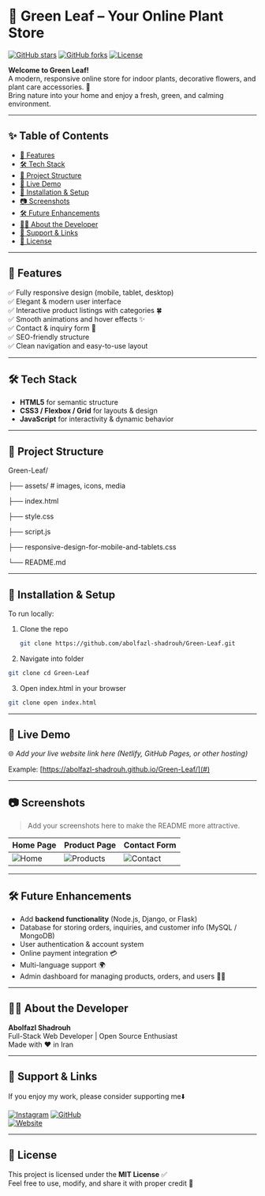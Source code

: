 # 🌿 Green Leaf – Your Online Plant Store

[![GitHub stars](https://img.shields.io/github/stars/abolfazl-shadrouh/Green-Leaf?style=social)](https://github.com/abolfazl-shadrouh/Green-Leaf/stargazers)
[![GitHub forks](https://img.shields.io/github/forks/abolfazl-shadrouh/Green-Leaf?style=social)](https://github.com/abolfazl-shadrouh/Green-Leaf/network)
[![License](https://img.shields.io/github/license/abolfazl-shadrouh/Green-Leaf)](https://github.com/abolfazl-shadrouh/Green-Leaf/blob/main/LICENSE)

**Welcome to Green Leaf!**  
A modern, responsive online store for indoor plants, decorative flowers, and plant care accessories. 🌱  
Bring nature into your home and enjoy a fresh, green, and calming environment.  

---

## ✨ Table of Contents

- [🎯 Features](#-features)  
- [🛠️ Tech Stack](#️️-tech-stack)  
- [📁 Project Structure](#-project-structure)  
- [🚀 Live Demo](#-live-demo)  
- [🔧 Installation & Setup](#-installation--setup)  
- [📷 Screenshots](#-screenshots)  
- [🛠 Future Enhancements](#-future-enhancements)  
- [🧑‍💻 About the Developer](#-about-the-developer)  
- [🔗 Support & Links](#-support--links)  
- [📜 License](#-license)

---

## 🎯 Features

✅ Fully responsive design (mobile, tablet, desktop)  
✅ Elegant & modern user interface  
✅ Interactive product listings with categories 🍀  
✅ Smooth animations and hover effects ✨  
✅ Contact & inquiry form 📝  
✅ SEO-friendly structure  
✅ Clean navigation and easy-to-use layout  

---

## 🛠️ Tech Stack

- **HTML5** for semantic structure  
- **CSS3 / Flexbox / Grid** for layouts & design  
- **JavaScript** for interactivity & dynamic behavior  

---

## 📁 Project Structure

Green-Leaf/

├── assets/ # images, icons, media

├── index.html

├── style.css

├── script.js

├── responsive-design-for-mobile-and-tablets.css

└── README.md

---

## 🔧 Installation & Setup

To run locally:

1. Clone the repo  
   ```bash
   git clone https://github.com/abolfazl-shadrouh/Green-Leaf.git

2. Navigate into folder
  ```bash
git clone cd Green-Leaf
```

3. Open index.html in your browser
  ```bash
git clone open index.html
```

---

## 🚀 Live Demo

🌐 *Add your live website link here (Netlify, GitHub Pages, or other hosting)*  

Example: [https://abolfazl-shadrouh.github.io/Green-Leaf/](#)

---

## 📷 Screenshots

> Add your screenshots here to make the README more attractive.

| Home Page | Product Page | Contact Form |
|-----------|--------------|--------------|
| ![Home](assets/screenshots/home.png) | ![Products](assets/screenshots/products.png) | ![Contact](assets/screenshots/contact.png) |

---

## 🛠 Future Enhancements

- Add **backend functionality** (Node.js, Django, or Flask)  
- Database for storing orders, inquiries, and customer info (MySQL / MongoDB)  
- User authentication & account system  
- Online payment integration 💳  
- Multi-language support 🌍  
- Admin dashboard for managing products, orders, and users 👨‍💼  

---

## 🧑‍💻 About the Developer

**Abolfazl Shadrouh**  
Full-Stack Web Developer | Open Source Enthusiast  
Made with ❤️ in Iran

---

## 🔗 Support & Links

If you enjoy my work, please consider supporting me⬇️  

[![Instagram](https://img.shields.io/badge/Instagram-@abolfazl_shadrouh-E4405F?style=flat&logo=instagram&logoColor=white)](https://www.instagram.com/abolfazl_shadrouh)
[![GitHub](https://img.shields.io/badge/GitHub-AbolfazlShadrouh-181717?style=flat&logo=github&logoColor=white)](https://github.com/abolfazl-shadrouh)  
[![Website](https://img.shields.io/badge/Website-Shadrouh.ir-4CAF50?style=flat&logo=google-chrome&logoColor=white)](https://www.shadrouh.ir)

---

## 📜 License

This project is licensed under the **MIT License** ✅  
Feel free to use, modify, and share it with proper credit 🙌
